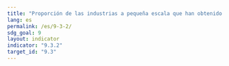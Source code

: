 ```yaml
---
title: "Proporción de las industrias a pequeña escala que han obtenido un préstamo o una línea de crédito"
lang: es
permalink: /es/9-3-2/
sdg_goal: 9
layout: indicator
indicator: "9.3.2"
target_id: "9.3"
---
```


